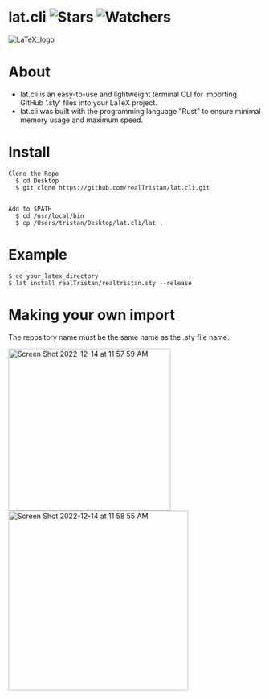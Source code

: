 # lat.cli ![Stars](https://img.shields.io/github/stars/realTristan/lat.cli?color=brightgreen) ![Watchers](https://img.shields.io/github/watchers/realTristan/lat.cli?label=Watchers)
![LaTeX_logo](https://user-images.githubusercontent.com/75189508/207660487-afff32e3-9ac2-474e-b3b2-36572537e272.png)

# About
- lat.cli is an easy-to-use and lightweight terminal CLI for importing GitHub '.sty' files into your LaTeX project.
- lat.cli was built with the programming language "Rust" to ensure minimal memory usage and maximum speed.

# Install
```
Clone the Repo
  $ cd Desktop
  $ git clone https://github.com/realTristan/lat.cli.git


Add to $PATH
  $ cd /usr/local/bin
  $ cp /Users/tristan/Desktop/lat.cli/lat .
```

# Example
```
$ cd your_latex_directory
$ lat install realTristan/realtristan.sty --release
```


# Making your own import
The repository name must be the same name as the .sty file name.

<img width="323" alt="Screen Shot 2022-12-14 at 11 57 59 AM" src="https://user-images.githubusercontent.com/75189508/207659388-222be577-aeee-43f3-93e4-13fa8b4a0995.png">
<img width="358" alt="Screen Shot 2022-12-14 at 11 58 55 AM" src="https://user-images.githubusercontent.com/75189508/207659400-18a60ed8-715d-44fb-9b21-1bb8e79a759a.png">
